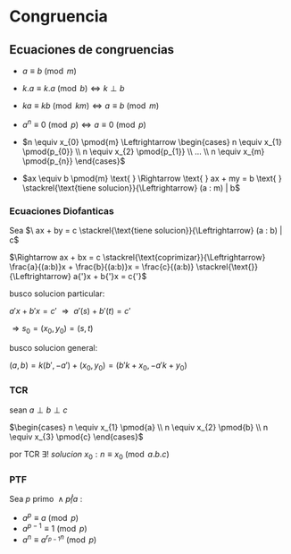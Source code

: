 
# Congruencia

## Ecuaciones de congruencias

* $a \equiv b \pmod{m}$
* $k.a \equiv k.a \pmod{b} \Leftrightarrow k \perp b$
* $ka \equiv kb \pmod{km} \Leftrightarrow a \equiv b \pmod{m}$
* $a^{n} \equiv 0 \pmod{p} \Leftrightarrow a \equiv 0 \pmod{p}$


* $n \equiv x_{0} \pmod{m} \Leftrightarrow \begin{cases} n \equiv x_{1} \pmod{p_{0}} \\ n \equiv x_{2} \pmod{p_{1}} \\ ... \\ n \equiv x_{m} \pmod{p_{n}} \end{cases}$



* $ax \equiv b \pmod{m} \text{  } \Rightarrow \text{  } ax + my = b \text{  } \stackrel{\text{tiene solucion}}{\Leftrightarrow} (a : m) | b$


### Ecuaciones Diofanticas

Sea $\ ax + by = c \stackrel{\text{tiene solucion}}{\Leftrightarrow} (a : b) | c$

$\Rightarrow ax + bx =  c \stackrel{\text{coprimizar}}{\Leftrightarrow} \frac{a}{(a:b)}x + \frac{b}{(a:b)}x = \frac{c}{(a:b)} \stackrel{\text{}}{\Leftrightarrow} a{'}x + b{'}x =  c{'}$


busco solucion particular: 

$a{'}x + b{'}x =  c{'} \text{ } \Rightarrow \text{ } a{'}(s) + b{'}(t) =  c{'}$

$\Rightarrow s_{0} = (x_{0},y_{0})=(s,t)$


busco solucion general:

$(a,b) = k(b{'},-a{'})+(x_{0},y_{0}) = ({b'}k + x_{0},-{a'}k + y_{0})$



### TCR

sean $a \perp b \perp c$

$\begin{cases} n \equiv x_{1} \pmod{a} \\ n \equiv x_{2} \pmod{b} \\ n \equiv x_{3} \pmod{c}  \end{cases}$

por TCR $\exists! \ solucion \ x_{0} : n \equiv  x_{0} \pmod{a.b.c}$

### PTF 

Sea $p \text{ primo } \land p \not | a$ :

* $a^{p} \equiv a \pmod{p}$
* $a^{p-1} \equiv 1 \pmod{p}$
* $a^{n} \equiv a^{r_{p-1}n} \pmod{p}$


